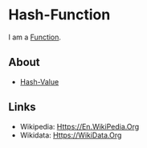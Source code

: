 # Hash-Function

I am a [Function](13000011.md).

## About

- [Hash-Value](9000067.md)

## Links

- Wikipedia: [Https://En.WikiPedia.Org](https://en.wikipedia.org/wiki/Hash_function)
- Wikidata: [Https://WikiData.Org](https://wikidata.org/wiki/Q183427)
